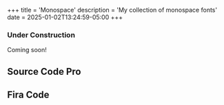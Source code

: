+++
title = 'Monospace'
description = 'My collection of monospace fonts'
date = 2025-01-02T13:24:59-05:00
+++

### Under Construction

Coming soon!

## Source Code Pro

## Fira Code

